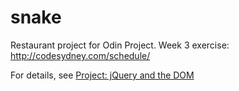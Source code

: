 snake
=====

Restaurant project for Odin Project. Week 3 exercise: http://codesydney.com/schedule/

For details, see [Project: jQuery and the DOM](http://www.theodinproject.com/javascript-and-jquery/jquery-and-the-dom)
